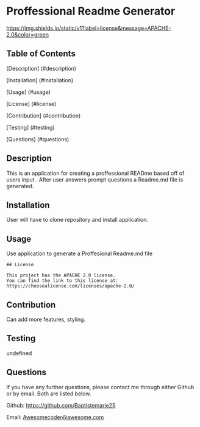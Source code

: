 # Proffessional Readme Generator
  https://img.shields.io/static/v1?label=license&message=APACHE-2.0&color=green

  ## Table of Contents

  [Description] (#description)

  [Installation] (#installation)

  [Usage] (#usage)

  [License] (#license)

  [Contribution] (#contribution)

  [Testing] (#testing)

  [Questions] (#questions)

  ## Description

  This is an application for creating a proffessional READme based off of users input . After user answers prompt questions a Readme.md file is generated.

  ## Installation

  User will have to clone repository and install application.

  ## Usage

  Use application to generate a Proffesional Readme.md file

  
    ## License
    
    This project has the APACHE 2.0 license. 
    You can find the link to this license at: https://choosealicense.com/licenses/apache-2.0/
    

  ## Contribution

  Can add more features, styling.

  ## Testing

  undefined

  ## Questions

  If you have any further questions, please contact me through either Github or by email.
  Both are listed below. 

  Github: https://github.com/Baptistemarie25

  Email: Awesomecoder@awesome.com

